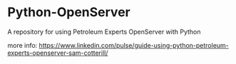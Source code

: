 # Python-OpenServer
A repository for using Petroleum Experts OpenServer with Python

more info:
https://www.linkedin.com/pulse/guide-using-python-petroleum-experts-openserver-sam-cotterill/
